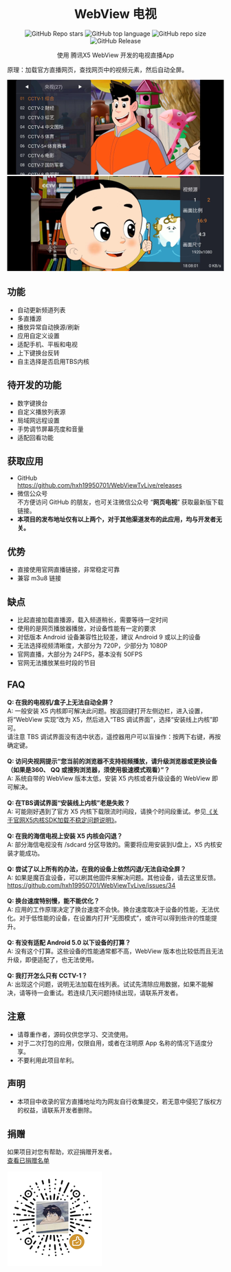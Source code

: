 <div align="center">
    <h1>WebView 电视</h1>
<div align="center">

![GitHub Repo stars](https://img.shields.io/github/stars/hxh19950701/WebViewTvLive)
![GitHub top language](https://img.shields.io/github/languages/top/hxh19950701/WebViewTvLive)
![GitHub repo size](https://img.shields.io/github/repo-size/hxh19950701/WebViewTvLive)
![GitHub Release](https://img.shields.io/github/v/release/hxh19950701/WebViewTvLive)


</div>
    <p>使用 腾讯X5 WebView 开发的电视直播App</p>
</div>
    <p>原理：加载官方直播网页，查找网页中的视频元素，然后自动全屏。</p>

    
<img src="./images/image_1.jpg"/>
<br/>
<img src="./images/image_2.jpg"/>


## 功能

- 自动更新频道列表
- 多直播源
- 播放异常自动换源/刷新
- 应用自定义设置
- 适配手机、平板和电视
- 上下键换台反转
- 自主选择是否启用TBS内核

## 待开发的功能
- 数字键换台
- 自定义播放列表源
- 局域网远程设置
- 手势调节屏幕亮度和音量
- 适配回看功能

## 获取应用
- GitHub <br>
https://github.com/hxh19950701/WebViewTvLive/releases <br>
- 微信公众号 <br>
不方便访问 GitHub 的朋友，也可关注微信公众号 “**网页电视**” 获取最新版下载链接。 <br>
- **本项目的发布地址仅有以上两个，对于其他渠道发布的此应用，均与开发者无关。**<br>

## 优势

- 直接使用官网直播链接，非常稳定可靠
- 兼容 m3u8 链接

## 缺点

- 比起直接加载直播源，载入频道稍长，需要等待一定时间
- 使用的是网页播放器播放，对设备性能有一定的要求
- 对低版本 Android 设备兼容性比较差，建议 Android 9 或以上的设备
- 无法选择视频清晰度，大部分为 720P，少部分为 1080P
- 官网直播，大部分为 24FPS，基本没有 50FPS
- 官网无法播放某些时段的节目

## FAQ

**Q: 在我的电视机/盒子上无法自动全屏？**<br/>
A: 一般安装 X5 内核即可解决此问题。按返回键打开左侧边栏，进入设置，将“WebView 实现”改为 X5，然后进入“TBS 调试界面”，选择“安装线上内核”即可。<br/>
请注意 TBS 调试界面没有选中状态，遥控器用户可以盲操作：按两下右键，再按确定键。<br/>
<br/>
**Q: 访问央视网提示“您当前的浏览器不支持视频播放，请升级浏览器或更换设备（如果是360、 QQ 或搜狗浏览器，须使用极速模式观看）”？**<br/>
A: 系统自带的 WebView 版本太低，安装 X5 内核或者升级设备的 WebView 即可解决。<br/>
<br/>
**Q: 在TBS调试界面“安装线上内核”老是失败？**<br/>
A: 可能刚好遇到了官方 X5 内核下载限流时间段，请换个时间段重试。参见[《关于官网X5内核SDK加载不稳定问题说明》](https://doc.weixin.qq.com/doc/w3_AGoAtwbdAFwlo0hmqkbTl6p19tCOV)。<br/>
<br/>
**Q: 在我的海信电视上安装 X5 内核会闪退？**<br/>
A: 部分海信电视没有 /sdcard 分区导致的。需要将应用安装到U盘上，X5 内核安装才能成功。<br/>
<br/>
**Q: 尝试了以上所有的办法，在我的设备上依然闪退/无法自动全屏？**<br/>
A: 如果是魔百盒设备，可以刷其他固件来解决问题。其他设备，请去这里反馈。https://github.com/hxh19950701/WebViewTvLive/issues/34<br/>
<br/>
**Q: 换台速度特别慢，能不能优化？**<br/>
A: 应用的工作原理决定了换台速度不会快。换台速度取决于设备的性能，无法优化。对于低性能的设备，在设置内打开“无图模式”，或许可以得到些许的性能提升。<br/>
<br/>
**Q: 有没有适配 Android 5.0 以下设备的打算？**<br/>
A: 没有这个打算。这些设备的性能通常都不高，WebView 版本也比较低而且无法升级，即便适配了，也无法使用。<br/>
<br/>
**Q: 我打开怎么只有 CCTV-1？**<br/>
A: 出现这个问题，说明无法加载在线列表。试试先清除应用数据，如果不能解决，请等待一会重试。若连续几天问题持续出现，请联系开发者。<br/>

## 注意
- 请尊重作者，源码仅供您学习、交流使用。<br/>
- 对于二次打包的应用，仅限自用，或者在注明原 App 名称的情况下适度分享。<br/>
- 不要利用此项目牟利。<br/>

## 声明
- 本项目中收录的官方直播地址均为网友自行收集提交，若无意中侵犯了版权方的权益，请联系开发者删除。<br/>

## 捐赠
如果项目对您有帮助，欢迎捐赠开发者。<br/>
<a href="DonationList.md">查看已捐赠名单</a>
<br/>
<br/>
<img src="./images/image_5.png"/>